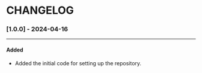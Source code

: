 # CHANGELOG
### [1.0.0] - 2024-04-16
---
#### Added
- Added the initial code for setting up the repository.
